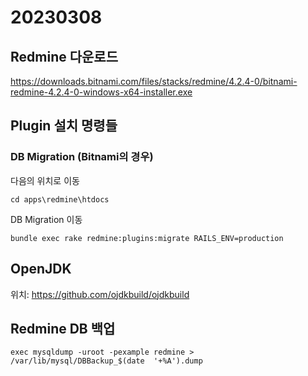 # 20230308

## Redmine 다운로드
https://downloads.bitnami.com/files/stacks/redmine/4.2.4-0/bitnami-redmine-4.2.4-0-windows-x64-installer.exe


## Plugin 설치 명령들

### DB Migration (Bitnami의 경우)
다음의 위치로 이동
```
cd apps\redmine\htdocs
```

DB Migration 이동
```
bundle exec rake redmine:plugins:migrate RAILS_ENV=production
```


## OpenJDK
위치: https://github.com/ojdkbuild/ojdkbuild


## Redmine DB 백업
```
exec mysqldump -uroot -pexample redmine > /var/lib/mysql/DBBackup_$(date  '+%A').dump
```
